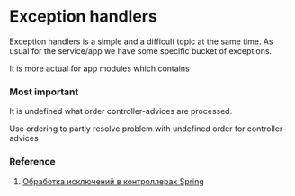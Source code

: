 # Exception handlers

Exception handlers is a simple and a difficult topic at the same time. As usual for the service/app we have some
specific bucket of exceptions.

It is more actual for app modules which contains  

### Most important

It is undefined what order controller-advices are processed. 

Use ordering to partly resolve problem with undefined order for controller-advices

### Reference 

1. [Обработка исключений в контроллерах Spring](https://habr.com/en/articles/528116/)